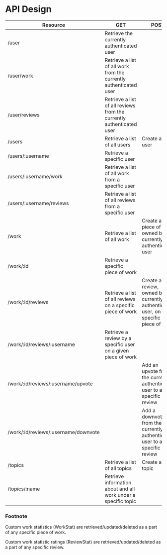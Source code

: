 # API Design

| Resource                             | GET                                                                  | POST                                                                                        | PUT                                                                                     | DELETE                                                                                  |
| ------------------------------------ | -------------------------------------------------------------------- | ------------------------------------------------------------------------------------------- | --------------------------------------------------------------------------------------- | --------------------------------------------------------------------------------------- |
| /user                                | Retrieve the currently authenticated user                            |                                                                                             | Update the currently authenticated user                                                 | Delete the currently authenticated user                                                 |
| /user/work                           | Retrieve a list of all work from the currently authenticated user    |                                                                                             |                                                                                         |                                                                                         |
| /user/reviews                        | Retrieve a list of all reviews from the currently authenticated user |                                                                                             |                                                                                         |                                                                                         |
| /users                               | Retrieve a list of all users                                         | Create a new user                                                                           |                                                                                         |                                                                                         |
| /users/:username                     | Retrieve a specific user                                             |                                                                                             |                                                                                         |                                                                                         |
| /users/:username/work                | Retrieve a list of all work from a specific user                     |                                                                                             |                                                                                         |                                                                                         |
| /users/:username/reviews             | Retrieve a list of all reviews from a specific user                  |                                                                                             |                                                                                         |                                                                                         |
| /work                                | Retrieve a list of all work                                          | Create a new piece of work owned by the currently authenticated user                        |                                                                                         |                                                                                         |
| /work/:id                            | Retrieve a specific piece of work                                    |                                                                                             | Update a specific piece of work                                                         | Delete a specific piece of work                                                         |
| /work/:id/reviews                    | Retrieve a list of all reviews on a specific piece of work           | Create a new review, owned by the currently authenticated user, on a specific piece of work | Update the review owned by the currently authenticated user on a specific piece of work | Delete the review owned by the currently authenticated user on a specific piece of work |
| /work/:id/reviews/:username          | Retrieve a review by a specific user on a given piece of work        |                                                                                             |                                                                                         |                                                                                         |
| /work/:id/reviews/:username/upvote   |                                                                      | Add an upvote from the currently authenticated user to a specific review                    |                                                                                         | Remove an upvote from the currently authenticated user on a specific review             |
| /work/:id/reviews/:username/downvote |                                                                      | Add a downvote from the currently authenticated user to a specific review                   |                                                                                         | Remove a downvote from the currently authenticated user on a specific review            |
| /topics                              | Retrieve a list of all topics                                        | Create a new topic                                                                          |                                                                                         |                                                                                         |
| /topics/:name                        | Retrieve information about and all work under a specific topic       |                                                                                             | Update a specific topic's information                                                   | Delete a specific topic                                                                 |


### Footnote
Custom work statistics (WorkStat) are retrieved/updated/deleted as a part of any specific piece of work.


Custom work statistic ratings (ReviewStat) are retrieved/updated/deleted as a part of any specific review.
